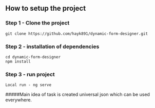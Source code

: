 ## How to setup the project

### Step 1 - Clone the project
```
git clone https://github.com/hayk891/dynamic-form-designer.git
```

### Step 2 - installation of dependencies

```
cd dynamic-form-designer
npm install
```


### Step 3 - run project

```
Local run - ng serve
```


#####Main idea of task is created universal json which can be used everywhere.

